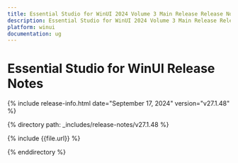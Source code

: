 ```yaml
---
title: Essential Studio for WinUI 2024 Volume 3 Main Release Release Notes  
description: Essential Studio for WinUI 2024 Volume 3 Main Release Release Notes  
platform: winui
documentation: ug
---
```


# Essential Studio for WinUI  Release Notes  

{% include release-info.html date="September 17, 2024"  version="v27.1.48" %}

{% directory path: _includes/release-notes/v27.1.48 %}

{% include {{file.url}} %}

{% enddirectory %}